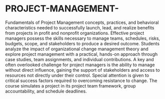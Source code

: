 # PROJECT-MANAGEMENT-
Fundamentals of Project Management concepts, practices, and behavioral characteristics needed to successfully launch, lead, and realize benefits from projects in profit and nonprofit organizations. Effective project managers possess the skills necessary to manage teams, schedules, risks, budgets, scope, and stakeholders to produce a desired outcome. Students analyze the impact of organizational change management theory and explore project management with a practical, hands-on approach through case studies, team assignments, and individual contributions. A key and often overlooked challenge for project managers is the ability to manage without direct influence, gaining the support of stakeholders and access to resources not directly under their control. Special attention is given to critical success factors required to overcoming resistance to change. The course simulates a project in its project team framework, group accountability, and schedule deadlines.
